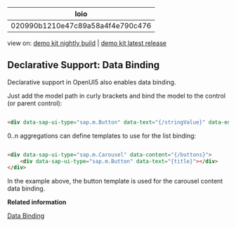 <!-- loio020990b1210e47c89a58a4f4e790c476 -->

| loio |
| -----|
| 020990b1210e47c89a58a4f4e790c476 |

<div id="loio">

view on: [demo kit nightly build](https://openui5nightly.hana.ondemand.com/#/topic/020990b1210e47c89a58a4f4e790c476) | [demo kit latest release](https://openui5.hana.ondemand.com/#/topic/020990b1210e47c89a58a4f4e790c476)</div>

## Declarative Support: Data Binding

Declarative support in OpenUI5 also enables data binding.

Just add the model path in curly brackets and bind the model to the control \(or parent control\):

``` html

<div data-sap-ui-type="sap.m.Button" data-text="{/stringValue}" data-enabled="{model2>/booleanValue}"></div>
```

0..n aggregations can define templates to use for the list binding:

``` html

<div data-sap-ui-type="sap.m.Carousel" data-content="{/buttons}">
    <div data-sap-ui-type="sap.m.Button" data-text="{title}"></div>
</div>
```

In the example above, the button template is used for the carousel content data binding.

**Related information**  


[Data Binding](Data_Binding_68b9644.md)

